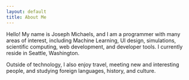 ```yaml
---
layout: default
title: About Me
---
```


Hello! My name is Joseph Michaels, and I am a programmer with many areas of interest, including Machine Learning, UI design, simulations, scientific computing, web development, and developer tools. I currently reside in Seattle, Washington.

Outside of technology, I also enjoy travel, meeting new and interesting people, and studying foreign languages, history, and culture.
